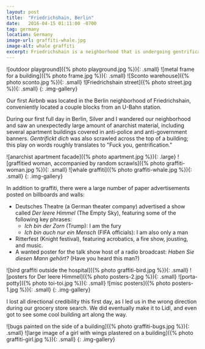 ```yaml
---
layout: post
title:  "Friedrichshain, Berlin"
date:   2016-04-15 01:11:00 -0700
tag: germany
location: Germany
image-url: graffiti-whale.jpg
image-alt: whale graffiti
excerpt: Friedrichshain is a neighborhood that is undergoing gentrification. It was an interesting place to stay and explore.
---
```

![outdoor playground]({% photo playground.jpg %}){: .small}
![metal frame for a building]({% photo frame.jpg %}){: .small}
![Sconto warehouse]({% photo sconto.jpg %}){: .small}
![Friedrichshain street]({% photo street.jpg %}){: .small}
{: .img-gallery}

Our first Airbnb was located in the Berlin neighborhood of Friedrichshain, conveniently located a couple blocks from an U-Bahn station.

During our first full day in Berlin, Silver and I wandered our neighborhood and saw an unexpectedly large amount of anarchist material, including several apartment buildings covered in anti-police and anti-government banners. _Gentrifickt dich_ was also scrawled across the top of a building; this play on words roughly translates to "Fuck you, gentrification."

![anarchist apartment facade]({% photo apartment.jpg %}){: .large}
![graffitied woman, accompanied by random scrawls]({% photo graffiti-woman.jpg %}){: .small}
![whale graffiti]({% photo graffiti-whale.jpg %}){: .small}
{: .img-gallery}

In addition to graffiti, there were a large number of paper advertisements posted on billboards and walls:

- Deutsches Theatre (a German theater company) advertised a show called _Der leere Himmel_ (The Empty Sky), featuring some of the following key phrases:
  - _Ich bin der Zorn_ (Trump): I am the fury
  - _Ich bin auch nur ein Mensch_ (FIFA officials): I am also only a man
- Ritterfest (Knight festival), featuring acrobatics, a fire show, jousting, and music.
- A wanted poster for the talk show host of a radio broadcast: _Haben Sie diesen Mann gehört?_ (Have you heard this man?)

![bird graffiti outside the hospital]({% photo graffiti-bird.jpg %}){: .small}
![posters for Der leere Himmel]({% photo posters-2.jpg %}){: .small}
![porta-potty]({% photo toi-toi.jpg %}){: .small}
![misc posters]({% photo posters-1.jpg %}){: .small}
{: .img-gallery}

I lost all directional credibility this first day, as I led us in the wrong direction during our grocery store search. We did eventually make it to Lidl, and even got to see some cool building art along the way.

![bugs painted on the side of a building]({% photo graffiti-bugs.jpg %}){: .small}
![large image of a girl with wings plastered on a building]({% photo graffiti-girl.jpg %}){: .small}
{: .img-gallery}
